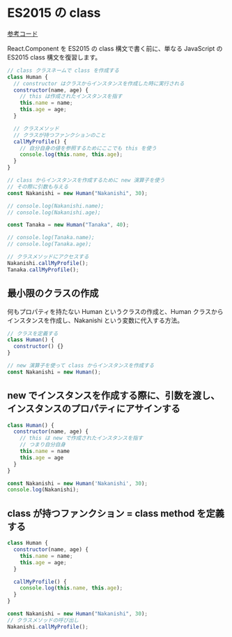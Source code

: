 # ES2015 の class

[参考コード](https://codesandbox.io/s/rjon921l5q)

React.Component を ES2015 の class 構文で書く前に、単なる JavaScript の ES2015 class 構文を復習します。

```javascript
// class クラスネームで class を作成する
class Human {
  // constructor はクラスからインスタンスを作成した時に実行される
  constructor(name, age) {
    // this は作成されたインスタンスを指す
    this.name = name;
    this.age = age;
  }

  // クラスメソッド
  // クラスが持つファンクションのこと
  callMyProfile() {
    // 自分自身の値を参照するためにここでも this を使う
    console.log(this.name, this.age);
  }
}

// class からインスタンスを作成するために new 演算子を使う
// その際に引数も与える
const Nakanishi = new Human("Nakanishi", 30);

// console.log(Nakanishi.name);
// console.log(Nakanishi.age);

const Tanaka = new Human("Tanaka", 40);

// console.log(Tanaka.name);
// console.log(Tanaka.age);

// クラスメソッドにアクセスする
Nakanishi.callMyProfile();
Tanaka.callMyProfile();
```

## 最小限のクラスの作成

何もプロパティを持たない Human というクラスの作成と、Human クラスからインスタンスを作成し、Nakanishi という変数に代入する方法。

```javascript
// クラスを定義する
class Human() {
  constructor() {}
}

// new 演算子を使って class からインスタンスを作成する
const Nakanishi = new Human();
```

## new でインスタンスを作成する際に、引数を渡し、インスタンスのプロパティにアサインする

```javascript
class Human() {
  constructor(name, age) {
    // this は new で作成されたインスタンスを指す
    // つまり自分自身
    this.name = name
    this.age = age
  }
}

const Nakanishi = new Human('Nakanishi', 30);
console.log(Nakanishi);
```

## class が持つファンクション = class method を定義する

```javascript
class Human {
  constructor(name, age) {
    this.name = name;
    this.age = age;
  }

  callMyProfile() {
    console.log(this.name, this.age);
  }
}

const Nakanishi = new Human("Nakanishi", 30);
// クラスメソッドの呼び出し
Nakanishi.callMyProfile();
```

